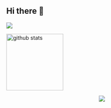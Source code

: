 ## Hi there 👋
![](https://github-profile-summary-cards.vercel.app/api/cards/profile-details?username=a-urabayashi&theme=2077)

<img alt="github stats" height="150px" src="https://github-readme-stats.vercel.app/api?username=a-urabayashi&count_private=true&show_icons=true&show_icons=true&theme=tokyonight" />
<p align="center">
  <a href="https://skillicons.dev">
    <img src="https://skillicons.dev/icons?i=git,django,docker,python,typescript,js,webstorm,windows,anaconda,actix,apple,arch,aws,azure,d3,bash,fastapi,flask,gitlab,githubactions,linux,materialui,mysql,nginx,postgres,planetscale" />
  </a>
</p>
<!--
**a-urabayashi/a-urabayashi** is a ✨ _special_ ✨ repository because its `README.md` (this file) appears on your GitHub profile.

Here are some ideas to get you started:

- 🔭 I’m currently working on ...
- 🌱 I’m currently learning ...
- 👯 I’m looking to collaborate on ...
- 🤔 I’m looking for help with ...
- 💬 Ask me about ...
- 📫 How to reach me: ...
- 😄 Pronouns: ...
- ⚡ Fun fact: ...
-->

